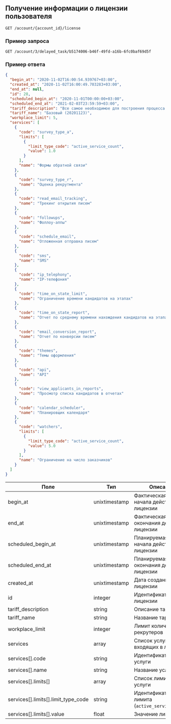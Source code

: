 ## Получение информации о лицензии пользователя

`GET /account/{account_id}/license`

### Пример запроса

`GET /account/3/delayed_task/b5174006-b46f-49fd-a16b-6fc0baf69d5f`

### Пример ответа

```json
{
  "begin_at": "2020-11-02T16:00:54.939767+03:00",
  "created_at": "2020-11-02T16:00:49.703283+03:00",
  "end_at": null,
  "id": 28,
  "scheduled_begin_at": "2020-11-01T00:00:00+03:00",
  "scheduled_end_at": "2021-02-03T23:59:59+03:00",
  "tariff_description": "Все самое необходимое для построения процесса подбора и автоматизации работы рекрутеров",
  "tariff_name": "Базовый (20201123)",
  "workplace_limit": 5,
  "services": [
    {
      "code": "survey_type_a",
      "limits": [
        {
          "limit_type_code": "active_service_count",
          "value": 1.0
        }
      ],
      "name": "Формы обратной связи"
    },
    {
      "code": "survey_type_r",
      "name": "Оценка рекрутмента"
    },
    {
      "code": "read_email_tracking",
      "name": "Трекинг открытия писем"
    },
    {
      "code": "followups",
      "name": "Фоллоу-аппы"
    },
    {
      "code": "schedule_email",
      "name": "Отложенная отправка писем"
    },
    {
      "code": "sms",
      "name": "SMS"
    },
    {
      "code": "ip_telephony",
      "name": "IP-телефония"
    },
    {
      "code": "time_on_state_limit",
      "name": "Ограничение времени кандидатов на этапах"
    },
    {
      "code": "time_on_state_report",
      "name": "Отчет по среднему времени нахождения кандидатов на этапах"
    },
    {
      "code": "email_conversion_report",
      "name": "Отчет по конверсии писем"
    },
    {
      "code": "themes",
      "name": "Темы оформления"
    },
    {
      "code": "api",
      "name": "API"
    },
    {
      "code": "view_applicants_in_reports",
      "name": "Просмотр списка кандидатов в отчетах"
    },
    {
      "code": "calendar_scheduler",
      "name": "Планировщик календаря"
    },
    {
      "code": "watchers",
      "limits": [
        {
          "limit_type_code": "active_service_count",
          "value": 5.0
        }
      ],
      "name": "Ограничение на число заказчиков"
    }
  ]
}
```


Поле | Тип | Описание | Обязательность
---- | --- | -------- | --------------
begin_at | unixtimestamp | Фактическая дата начала действия лицензии | Да
end_at | unixtimestamp | Фактическая дата окончания действия лицензии | Нет 
scheduled_begin_at | unixtimestamp | Планируемая дата начала действия лицензии | Да
scheduled_end_at | unixtimestamp | Планируемая дата окончания действия лицензии | Нет
created_at | unixtimestamp | Дата создания лицензии | Да
id | integer | Идентификатор лицензии | Да
tariff_description | string | Описание тарифа | Да
tariff_name | string | Название тарифа | Да
workplace_limit | integer | Лимит количества рекрутеров | Да
services | array | Список услуг, входящих в лицензию | Да
services[].code | string | Идентификатор услуги | Да
services[].name | string | Название услуги | Да
services[].limits[] | array | Список лимитов услуги | Нет
services[].limits[].limit_type_code | string | Идентификатор лимита (`active_service_count`) | Нет
services[].limits[].value | float | Значение лимита | Нет

